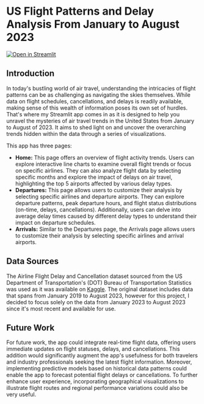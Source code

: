 # US Flight Patterns and Delay Analysis From January to August 2023
[![Open in Streamlit](https://static.streamlit.io/badges/streamlit_badge_black_white.svg)](https://us-flight-patterns-and-delay-analysis-ptzkkfcqbyimnljkpxg2fx.streamlit.app/)

## Introduction
In today's bustling world of air travel, understanding the intricacies of flight patterns can be as challenging as navigating the skies themselves. While data on flight schedules, cancellations, and delays is readily available, making sense of this wealth of information poses its own set of hurdles. That's where my Streamlit app comes in as it is designed to help you unravel the mysteries of air travel trends in the United States from January to August of 2023. It aims to shed light on and uncover the overarching trends hidden within the data through a series of visualizations.

This app has three pages:
* **Home:** This page offers an overview of flight activity trends. Users can explore interactive line charts to examine overall flight trends or focus on specific airlines. They can also analyze flight data by selecting specific months and explore the impact of delays on air travel, highlighting the top 5 airports affected by various delay types.
* **Departures:** This page allows users to customize their analysis by selecting specific airlines and departure airports. They can explore departure patterns, peak departure hours, and flight status distributions (on-time, delays, cancellations). Additionally, users can delve into average delay times caused by different delay types to understand their impact on departure schedules.
* **Arrivals:** Similar to the Departures page, the Arrivals page allows users to customize their analysis by selecting specific airlines and arrival airports.

     
## Data Sources
The Airline Flight Delay and Cancellation dataset sourced from the US Department of Transportation's (DOT) Bureau of Transportation Statistics was used as it was available on [Kaggle](https://www.kaggle.com/datasets/patrickzel/flight-delay-and-cancellation-dataset-2019-2023/data). The original dataset includes data that spans from January 2019 to August 2023, however for this project, I decided to focus solely on the data from January 2023 to August 2023 since it's most recent and available for use. 


## Future Work
For future work, the app could integrate real-time flight data, offering users immediate updates on flight statuses, delays, and cancellations. This addition would significantly augment the app's usefulness for both travelers and industry professionals seeking the latest flight information. Moreover, implementing predictive models based on historical data patterns could enable the app to forecast potential flight delays or cancellations. To further enhance user experience, incorporating geographical visualizations to illustrate flight routes and regional performance variations could also be very useful. 
